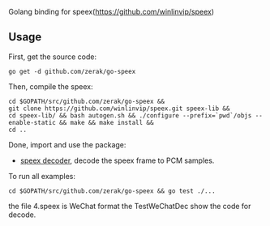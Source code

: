 Golang binding for speex(https://github.com/winlinvip/speex)

## Usage

First, get the source code:

```
go get -d github.com/zerak/go-speex
```

Then, compile the speex:

```
cd $GOPATH/src/github.com/zerak/go-speex &&
git clone https://github.com/winlinvip/speex.git speex-lib &&
cd speex-lib/ && bash autogen.sh && ./configure --prefix=`pwd`/objs --enable-static && make && make install &&
cd ..
```

Done, import and use the package:

* [speex decoder](dec/example_test.go), decode the speex frame to PCM samples.

To run all examples:

```
cd $GOPATH/src/github.com/zerak/go-speex && go test ./...
```

the file 4.speex is WeChat format the TestWeChatDec show the code for decode.
